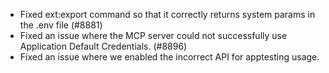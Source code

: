 - Fixed ext:export command so that it correctly returns system params in the .env file (#8881)
- Fixed an issue where the MCP server could not successfully use Application Default Credentials. (#8896)
- Fixed an issue where we enabled the incorrect API for apptesting usage.